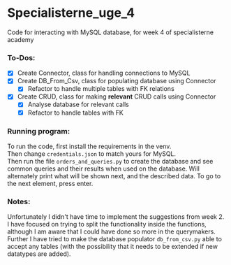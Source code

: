 # Specialisterne_uge_4

 Code for interacting with MySQL database, for week 4 of specialisterne academy

### To-Dos:

- [x] Create Connector, class for handling connections to MySQL
- [x] Create DB_From_Csv, class for populating database using Connector
  - [x] Refactor to handle multiple tables with FK relations
- [x] Create CRUD, class for making **relevant** CRUD calls using Connector
  - [x] Analyse database for relevant calls
  - [x] Refactor to handle tables with FK

### Running program:

To run the code, first install the requirements in the venv.  
Then change `credentials.json` to match yours for MySQL.  
Then run the file `orders_and_queries.py` to create the database and 
see common queries and their results when used on the database.
Will alternately print what will be shown next, and the described data.
To go to the next element, press enter.


### Notes:

Unfortunately I didn't have time to implement the suggestions from week 2.
I have focused on trying to split the functionality inside the functions,
although I am aware that I could have done so more in the querymakers.
Further I have tried to make the database populator `db_from_csv.py`
able to accept any tables (with the possibility that it needs to be 
extended if new datatypes are added).